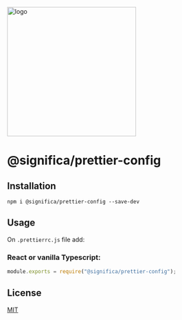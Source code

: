 <a href="https://significa.co"><img src="https://user-images.githubusercontent.com/4838076/70076649-20d29b00-15f7-11ea-9379-e2fa1889a525.png" alt="logo" width="300px"></a>

# @significa/prettier-config

## Installation

`npm i @significa/prettier-config --save-dev`

## Usage

On `.prettierrc.js` file add:

### React or vanilla Typescript:

```js
module.exports = require("@significa/prettier-config");
```

## License

[MIT](https://github.com/Significa/significa-style/blob/master/LICENSE)
